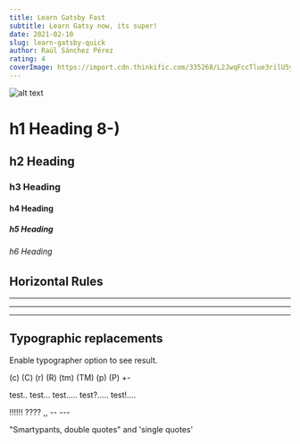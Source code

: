 ```yaml
---
title: Learn Gatsby Fast
subtitle: Learn Gatsy now, its super!
date: 2021-02-10
slug: learn-gatsby-quick
author: Raúl Sánchez Pérez
rating: 4
coverImage: https://import.cdn.thinkific.com/335268/L2JwqFccTlue3rilU5yK_react.jpg
---
```


![alt text](https://import.cdn.thinkific.com/335268/L2JwqFccTlue3rilU5yK_react.jpg "Gatsby Image")

# h1 Heading 8-)
## h2 Heading
### h3 Heading
#### h4 Heading
##### h5 Heading
###### h6 Heading


## Horizontal Rules

___

---

***


## Typographic replacements

Enable typographer option to see result.

(c) (C) (r) (R) (tm) (TM) (p) (P) +-

test.. test... test..... test?..... test!....

!!!!!! ???? ,,  -- ---

"Smartypants, double quotes" and 'single quotes'